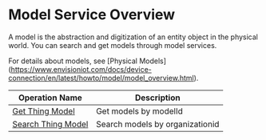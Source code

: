 # Model Service Overview



A model is the abstraction and digitization of an entity object in the physical world. You can search and get models through model services.

For details about models, see [Physical Models] (https://www.envisioniot.com/docs/device-connection/en/latest/howto/model/model_overview.html).

| Operation Name     | Description                |
|--------------|---------------------|
| [Get Thing Model](getmodel)    | Get models by modelId |
| [Search Thing Model](searchmodel) | Search models by organizationid  |
